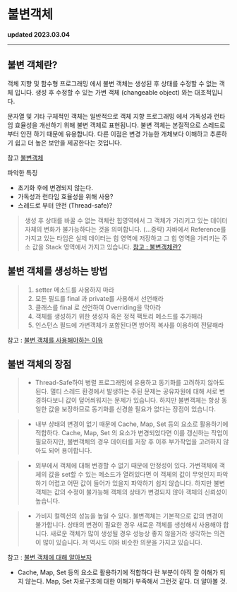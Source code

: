 # 불변객체

**updated 2023.03.04**

<hr/>

## 불변 객체란?

객체 지향 및 함수형 프로그래밍 에서 불변 객체는 생성된 후 상태를 수정할 수 없는 객체 입니다. 생성 후 수정할 수 있는 가변 객체 (changeable object) 와는 대조적입니다.

문자열 및 기타 구체적인 객체는 일반적으로 객체 지향 프로그래밍 에서 가독성과 런타임 효율성을 개선하기 위해 불변 객체로 표현됩니다. 불변 객체는 본질적으로 스레드로부터 안전 하기 때문에 유용합니다. 다른 이점은 변경 가능한 개체보다 이해하고 추론하기 쉽고 더 높은 보안을 제공한다는 것입니다.

참고 [불변객체](https://ko.wikipedia.org/wiki/%EB%B6%88%EB%B3%80%EA%B0%9D%EC%B2%B4)

파악한 특징

- 초기화 후에 변경되지 않는다.
- 가독성과 런타임 효율성을 위해 사용?
- 스레드로 부터 안전 (Thread-safe)?

> 생성 후 상태를 바꿀 수 없는 객체란 힙영역에서 그 객체가 가리키고 있는 데이터 자체의 변화가 불가능하다는 것을 의미합니다. (...중략)
> 자바에서 Reference를 가지고 있는 타입은 실제 데이터는 힙 영역에 저장하고 그 힙 영역을 가리키는 주소 값을 Stack 영역에서 가지고 있습니다.
> [참고 : 불변객체란?](https://velog.io/@kyle/%EB%B6%88%EB%B3%80-%EA%B0%9D%EC%B2%B4%EB%9E%80-Java-Immutable-Object)

## 불변 객체를 생성하는 방법

> 1. setter 메소드를 사용하지 마라
> 2. 모든 필드를 final 과 private를 사용해서 선언해라
> 3. 클래스를 final 로 선언하여 Overriding을 막아라
> 4. 객체를 생성하기 위한 생성자 혹은 정적 팩토리 메소드를 추가해라
> 5. 인스턴스 필드에 가변객체가 포함된다면 방어적 복사를 이용하여 전달해라

참고 : [불변 객체를 사용해야하는 이유](https://dev-cool.tistory.com/23)

## 불변 객체의 장점

> - Thread-Safe하여 병렬 프로그래밍에 유용하고 동기화를 고려하지 않아도 된다.
>   멀티 스레드 환경에서 발생하는 주된 문제는 공유자원에 대해 서로 변경하다보니 값이 덮어씌워지는 문제가 있습니다.
>   하지만 불변객체는 항상 동일한 값을 보장하므로 동기화를 신경쓸 필요가 없다는 장점이 있습니다.

> - 내부 상태의 변경이 없기 때문에 Cache, Map, Set 등의 요소로 활용하기에 적합하다.
>   Cache, Map, Set 의 요소가 변경되었다면 이를 갱신하는 작업이 필요하지만, 불변객체의 경우 데이터를 저장 후 이후 부가작업을 고려하지 않아도 되어 용이합니다.

> - 외부에서 객체에 대해 변경할 수 없기 때문에 안정성이 있다.
>   가변객체에 객체의 값을 set할 수 있는 메소드가 열려있다면 이 객체의 값이 무엇인지 파악하기 어렵고 어떤 값이 들어가 있을지 파악하기 쉽지 않습니다.
>   하지만 불변객체는 값의 수정이 불가능해 객체의 상태가 변경되지 않아 객체의 신뢰성이 높습니다.

> - 가비지 컬렉션의 성능을 높일 수 있다.
>   불변객체는 기본적으로 값의 변경이 불가합니다. 상태의 변경이 필요한 경우 새로운 객체를 생성해서 사용해야 합니다.
>   새로운 객체가 많이 생성될 경우 성능상 좋지 않을거라 생각하는 의견이 많이 있습니다. 저 역시도 이와 비슷한 의문을 가지고 있습니다.

참고 : [불변 객체에 대해 알아보자](https://devoong2.tistory.com/entry/Java-%EB%B6%88%EB%B3%80-%EA%B0%9D%EC%B2%B4Immutable-Object-%EC%97%90-%EB%8C%80%ED%95%B4-%EC%95%8C%EC%95%84%EB%B3%B4%EC%9E%90)

- Cache, Map, Set 등의 요소로 활용하기에 적합하다 란 부분이 아직 잘 이해가 되지 않는다. Map, Set 자료구조에 대한 이해가 부족해서 그런것 같다. 더 알아볼 것.
